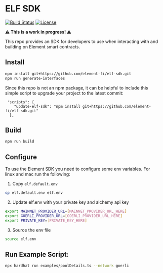 # ELF SDK
[![Build Status](https://github.com/element-fi/elf-sdk/workflows/Tests/badge.svg)](https://github.com/element-fi/elf-sdk/actions)
[![License](https://img.shields.io/badge/License-Apache%202.0-blue.svg)](https://github.com/element-fi/elf-sdk/blob/master/LICENSE)

**⚠️ This is a work in progress! ⚠️**

This repo provides an SDK for developers to use when interacting with and building on Element smart contracts.

## Install

```bash
npm install git+https://github.com/element-fi/elf-sdk.git
npm run generate-interfaces
```

Since this repo is not an npm package, it can be helpful to include this simple script to upgrade your project to the latest commit:

```
 "scripts": {
    "update-elf-sdk": "npm install git+https://github.com/element-fi/elf-sdk.git"
  },
  ```

## Build

```bash
npm run build
```

## Configure

To use the Element SDK you need to configure some env variables.  For linux and mac run the following:

1) Copy `elf.default.env`

```bash
cp elf.default.env elf.env
```

2) Update elf.env with your private key and alchemy api key

```bash
export MAINNET_PROVIDER_URL=[MAINNET_PROVIDER_URL_HERE]
export GOERLI_PROVIDER_URL=[GOERLI_PROVIDER_URL_HERE]
export PRIVATE_KEY=[PRIVATE_KEY_HERE]
```

3) Source the env file

```bash
source elf.env
```

## Run Example Script:

```bash
npx hardhat run examples/poolDetails.ts --network goerli
```
